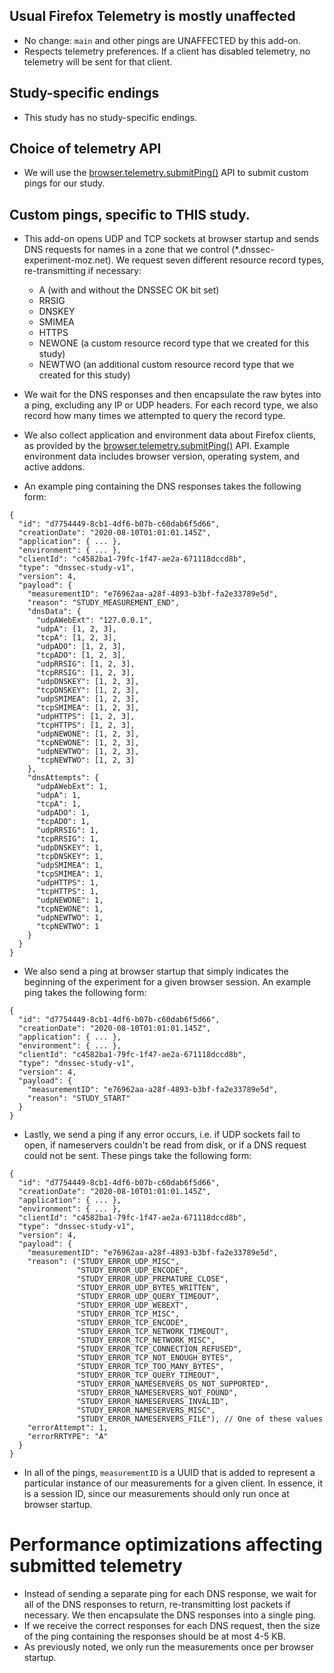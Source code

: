 ## Usual Firefox Telemetry is mostly unaffected

- No change: `main` and other pings are UNAFFECTED by this add-on.
- Respects telemetry preferences. If a client has disabled telemetry, no telemetry 
will be sent for that client.

## Study-specific endings

- This study has no study-specific endings.

## Choice of telemetry API

- We will use the [browser.telemetry.submitPing()](https://firefox-source-docs.mozilla.org/toolkit/components/telemetry/collection/webextension-api.html) API to submit custom pings
  for our study.

## Custom pings, specific to THIS study.

- This add-on opens UDP and TCP sockets at browser startup and sends DNS requests for 
names in a zone that we control (\*.dnssec-experiment-moz.net). We request seven different resource record types, 
re-transmitting if necessary: 

  - A (with and without the DNSSEC OK bit set)
  - RRSIG
  - DNSKEY
  - SMIMEA
  - HTTPS
  - NEWONE (a custom resource record type that we created for this study)
  - NEWTWO (an additional custom resource record type that we created for this study)

- We wait for the DNS 
responses and then encapsulate the raw bytes into a ping, excluding any IP or UDP headers. For each 
record type, we also record how many times we attempted to query the record type.

- We also collect application and environment data about Firefox clients, as provided by the
[browser.telemetry.submitPing()](https://firefox-source-docs.mozilla.org/toolkit/components/telemetry/collection/webextension-api.html) API. Example environment data includes browser version, operating system, and active addons.

- An example ping containing the DNS responses takes the following form:

```
{
  "id": "d7754449-8cb1-4df6-b07b-c60dab6f5d66",
  "creationDate": "2020-08-10T01:01:01.145Z",
  "application": { ... },
  "environment": { ... },
  "clientId": "c4582ba1-79fc-1f47-ae2a-671118dccd8b",
  "type": "dnssec-study-v1",
  "version": 4,
  "payload": {
    "measurementID": "e76962aa-a28f-4893-b3bf-fa2e33789e5d",
    "reason": "STUDY_MEASUREMENT_END",
    "dnsData": {
      "udpAWebExt": "127.0.0.1",
      "udpA": [1, 2, 3],
      "tcpA": [1, 2, 3],
      "udpADO": [1, 2, 3],
      "tcpADO": [1, 2, 3],
      "udpRRSIG": [1, 2, 3],
      "tcpRRSIG": [1, 2, 3],
      "udpDNSKEY": [1, 2, 3],
      "tcpDNSKEY": [1, 2, 3],
      "udpSMIMEA": [1, 2, 3],
      "tcpSMIMEA": [1, 2, 3],
      "udpHTTPS": [1, 2, 3],
      "tcpHTTPS": [1, 2, 3],
      "udpNEWONE": [1, 2, 3],
      "tcpNEWONE": [1, 2, 3],
      "udpNEWTWO": [1, 2, 3],
      "tcpNEWTWO": [1, 2, 3]
    },
    "dnsAttempts": {
      "udpAWebExt": 1,
      "udpA": 1,
      "tcpA": 1,
      "udpADO": 1,
      "tcpADO": 1,
      "udpRRSIG": 1,
      "tcpRRSIG": 1,
      "udpDNSKEY": 1,
      "tcpDNSKEY": 1,
      "udpSMIMEA": 1,
      "tcpSMIMEA": 1,
      "udpHTTPS": 1,
      "tcpHTTPS": 1,
      "udpNEWONE": 1,
      "tcpNEWONE": 1,
      "udpNEWTWO": 1,
      "tcpNEWTWO": 1
    }
  }
}
```

- We also send a ping at browser startup that simply indicates the beginning of 
the experiment for a given browser session. An example ping takes the following form:

```
{
  "id": "d7754449-8cb1-4df6-b07b-c60dab6f5d66",
  "creationDate": "2020-08-10T01:01:01.145Z",
  "application": { ... },
  "environment": { ... },
  "clientId": "c4582ba1-79fc-1f47-ae2a-671118dccd8b",
  "type": "dnssec-study-v1",
  "version": 4,
  "payload": {
    "measurementID": "e76962aa-a28f-4893-b3bf-fa2e33789e5d",
    "reason": "STUDY_START"
  }
}
```

- Lastly, we send a ping if any error occurs, i.e. if UDP sockets fail to 
open, if nameservers couldn't be read from disk, or if a DNS request could not be 
sent. These pings take the following form:

```
{
  "id": "d7754449-8cb1-4df6-b07b-c60dab6f5d66",
  "creationDate": "2020-08-10T01:01:01.145Z",
  "application": { ... },
  "environment": { ... },
  "clientId": "c4582ba1-79fc-1f47-ae2a-671118dccd8b",
  "type": "dnssec-study-v1",
  "version": 4,
  "payload": {
    "measurementID": "e76962aa-a28f-4893-b3bf-fa2e33789e5d",
    "reason": ("STUDY_ERROR_UDP_MISC",
               "STUDY_ERROR_UDP_ENCODE",
               "STUDY_ERROR_UDP_PREMATURE_CLOSE",
               "STUDY_ERROR_UDP_BYTES_WRITTEN",
               "STUDY_ERROR_UDP_QUERY_TIMEOUT",
               "STUDY_ERROR_UDP_WEBEXT",
               "STUDY_ERROR_TCP_MISC",
               "STUDY_ERROR_TCP_ENCODE",
               "STUDY_ERROR_TCP_NETWORK_TIMEOUT",
               "STUDY_ERROR_TCP_NETWORK_MISC",
               "STUDY_ERROR_TCP_CONNECTION_REFUSED",
               "STUDY_ERROR_TCP_NOT_ENOUGH_BYTES",
               "STUDY_ERROR_TCP_TOO_MANY_BYTES",
               "STUDY_ERROR_TCP_QUERY_TIMEOUT",
               "STUDY_ERROR_NAMESERVERS_OS_NOT_SUPPORTED",
               "STUDY_ERROR_NAMESERVERS_NOT_FOUND",
               "STUDY_ERROR_NAMESERVERS_INVALID",
               "STUDY_ERROR_NAMESERVERS_MISC",
               "STUDY_ERROR_NAMESERVERS_FILE"), // One of these values
    "errorAttempt": 1,
    "errorRRTYPE": "A"
  }
}
```

- In all of the pings, `measurementID` is a UUID that is added to represent a
  particular instance of our measurements for a given client. In essence, it is 
  a session ID, since our measurements should only run once at browser startup.

# Performance optimizations affecting submitted telemetry

- Instead of sending a separate ping for each DNS response, we wait for all of 
the DNS responses to return, re-transmitting lost packets if necessary. We then 
encapsulate the DNS responses into a single ping.
- If we receive the correct responses for each DNS request, then the size of the
ping containing the responses should be at most 4-5 KB.
- As previously noted, we only run the measurements once per browser startup.
